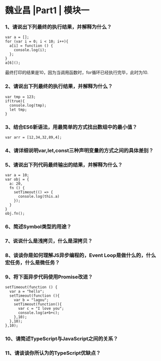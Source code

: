 # 魏业昌 |Part1 | 模块一
### 1、请说出下列最终的执行结果，并解释为什么？
```
var a = [];
for (var i = 0; i < 10; i++){
  a[i] = function () {
    console.log(i);
  };
}
a[6]();
```
最终打印的结果是10，因为当调用函数时，for循环已经执行完毕，此时为10.






### 2、请说出下列最终的执行结果，并解释为什么？
```
var tmp = 123;
if(true){
  console.log(tmp);
  let tmp;
}
```



### 3、结合ES6新语法，用最简单的方式找出数组中的最小值？
```
var arr = [12,34,32,89,4];
```

### 4、请详细说明var,let,const三种声明变量的方式之间的具体差别？



### 5、请说出下列代码最终输出的结果，并解释为什么？
```
var a = 10;
var obj = {
  a: 20,
  fn () {
    setTimeout(() => {
      console.log(this.a)
    });
  }
}
obj.fn();
```

### 6、简述Symbol类型的用途？

### 7、说说什么是浅拷贝，什么是深拷贝？

### 8、谈谈你是如何理解JS异步编程的，Event Loop是做什么的，什么宏任务，什么是微任务？

### 9、将下面异步代码使用Promise改进？
```
setTimeout(function () {
  var a = "hello";
  setTimeout(function (){
    var b = "lagou";
    setTimeout(function(){
      var c = "I love you";
      console.log(a+b+c);
    },10);
  },10);
},10);
```


### 10、请简述TypeScript与JavaScript之间的关系？

### 11、请谈谈你所认为的TypeScript优缺点？
